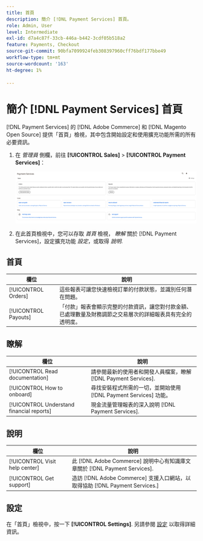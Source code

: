 ```yaml
---
title: 首頁
description: 簡介 [!DNL Payment Services] 首頁。
role: Admin, User
level: Intermediate
exl-id: d7a4c87f-33cb-446a-b442-3cdf05b518a2
feature: Payments, Checkout
source-git-commit: 90bfa7099924feb308397960cff76bdf177bbe49
workflow-type: tm+mt
source-wordcount: '163'
ht-degree: 1%

---
```


# 簡介 [!DNL Payment Services] 首頁

[!DNL Payment Services] 的 [!DNL Adobe Commerce] 和 [!DNL Magento Open Source] 提供「首頁」檢視，其中包含開始設定和使用擴充功能所需的所有必要資訊。

1. 在 _管理員_ 側欄，前往 **[!UICONTROL Sales]** > **[!UICONTROL Payment Services]**：

   ![首頁檢視](assets/home-view.png)

1. 在此首頁檢視中，您可以存取 _首頁_ 檢視， _瞭解_ 關於 [!DNL Payment Services]，設定擴充功能 _設定_，或取得 _說明_.

## 首頁

| 欄位 | 說明 |
|---|---|
| [!UICONTROL Orders] | 這些報表可讓您快速檢視訂單的付款狀態，並識別任何潛在問題。 |
| [!UICONTROL Payouts] | 「付款」報表會顯示完整的付款資訊，讓您對付款金額、已處理數量及財務調節之交易層次的詳細報表具有完全的透明度。 |

## 瞭解

| 欄位 | 說明 |
|---|---|
| [!UICONTROL Read documentation] | 請參閱最新的使用者和開發人員檔案，瞭解 [!DNL Payment Services]. |
| [!UICONTROL How to onboard] | 尋找安裝程式所需的一切，並開始使用 [!DNL Payment Services] 功能。 |
| [!UICONTROL Understand financial reports] | 現金流量管理報表的深入說明 [!DNL Payment Services]. |

## 說明

| 欄位 | 說明 |
|---|---|
| [!UICONTROL Visit help center] | 此 [!DNL Adobe Commerce] 說明中心有知識庫文章關於 [!DNL Payment Services]. |
| [!UICONTROL Get support] | 造訪 [!DNL Adobe Commerce] 支援入口網站，以取得協助 [!DNL Payment Services.] |

## 設定

在「首頁」檢視中，按一下 **[!UICONTROL Settings]**. 另請參閱 [設定](settings.md) 以取得詳細資訊。
